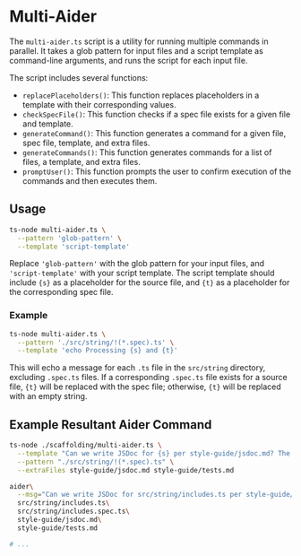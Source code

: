 # Multi-Aider

The `multi-aider.ts` script is a utility for running multiple commands in parallel. It takes a glob pattern for input files and a script template as command-line arguments, and runs the script for each input file.

The script includes several functions:

- `replacePlaceholders()`: This function replaces placeholders in a template with their corresponding values.
- `checkSpecFile()`: This function checks if a spec file exists for a given file and template.
- `generateCommand()`: This function generates a command for a given file, spec file, template, and extra files.
- `generateCommands()`: This function generates commands for a list of files, a template, and extra files.
- `promptUser()`: This function prompts the user to confirm execution of the commands and then executes them.

## Usage

```bash
ts-node multi-aider.ts \
  --pattern 'glob-pattern' \
  --template 'script-template'
```

Replace `'glob-pattern'` with the glob pattern for your input files, and `'script-template'` with your script template. The script template should include `{s}` as a placeholder for the source file, and `{t}` as a placeholder for the corresponding spec file.

### Example

```sh
ts-node multi-aider.ts \
  --pattern './src/string/!(*.spec).ts' \
  --template 'echo Processing {s} and {t}'
```

This will echo a message for each `.ts` file in the `src/string` directory, excluding `.spec.ts` files. If a corresponding `.spec.ts` file exists for a source file, `{t}` will be replaced with the spec file; otherwise, `{t}` will be replaced with an empty string.


## Example Resultant Aider Command

```sh
ts-node ./scaffolding/multi-aider.ts \
  --template "Can we write JSDoc for {s} per style-guide/jsdoc.md? The spec file {t} may be useful." \
  --pattern "./src/string/!(*.spec).ts" \
  --extraFiles style-guide/jsdoc.md style-guide/tests.md
```

```sh
aider\
  --msg="Can we write JSDoc for src/string/includes.ts per style-guide/jsdoc.md? The spec file src/string/includes.spec.ts may be useful."\
  src/string/includes.ts\
  src/string/includes.spec.ts\
  style-guide/jsdoc.md\
  style-guide/tests.md

# ...
```
